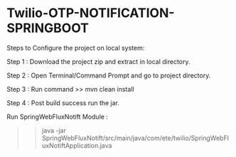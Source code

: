 # Twilio-OTP-NOTIFICATION-SPRINGBOOT
Steps to Configure the project on local system:

Step 1 : Download the project zip and extract in local directory.

Step 2 : Open Terminal/Command Prompt and go to project directory.

Step 3 : Run command >> mvn clean install

Step 4 : Post build success run the jar.

Run SpringWebFluxNotift Module :
>> java -jar SpringWebFluxNotift/src/main/java/com/ete/twilio/SpringWebFluxNotiftApplication.java

